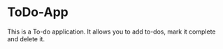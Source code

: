 # ToDo-App
This is a To-do application. It allows you to add to-dos, mark it complete and delete it.
